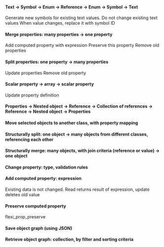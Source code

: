 #### Text -> Symbol -> Enum -> Reference -> Enum -> Symbol -> Text

Generate new symbols for existing text values. Do not change existing text values
When value changes, replace it with symbol ID



#### Merge properties: many properties -> one property

Add computed property with expression
Preserve this property
Remove old properties

#### Split properties: one property -> many properties

Update properties
Remove old property

#### Scalar property -> array -> scalar property

Update property definition

#### Properties -> Nested object -> Reference -> Collection of references -> Reference -> Nested object -> Properties

#### Move selected objects to another class, with property mapping

#### Structurally split: one object -> many objects from different classes, referencing each other

#### Structurally merge: many objects, with join criteria (reference or value) -> one object

#### Change property: type, validation rules

#### Add computed property: expression

Existing data is not changed. Read returns result of expression, update deletes old value

#### Preserve computed property
flexi_prop_preserve

#### Save object graph (using JSON)

#### Retrieve object graph: collection, by filter and sorting criteria